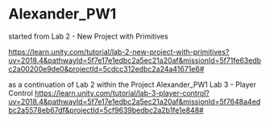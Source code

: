 # Alexander_PW1
started from Lab 2 - New Project with Primitives

https://learn.unity.com/tutorial/lab-2-new-project-with-primitives?uv=2018.4&pathwayId=5f7e17e1edbc2a5ec21a20af&missionId=5f71fe63edbc2a00200e9de0&projectId=5cdcc312edbc2a24a41671e6#

as a continuation of Lab 2 within the Project Alexander_PW1
Lab 3 - Player Control
https://learn.unity.com/tutorial/lab-3-player-control?uv=2018.4&pathwayId=5f7e17e1edbc2a5ec21a20af&missionId=5f7648a4edbc2a5578eb67df&projectId=5cf9639bedbc2a2b1fe1e848#
